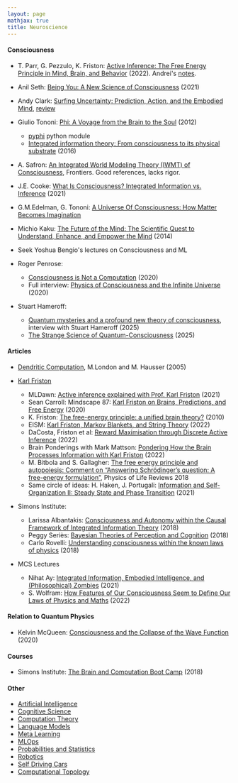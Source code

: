 ```yaml
---
layout: page
mathjax: true
title: Neuroscience
---
```

#### Consciousness
* T. Parr, G. Pezzulo, K. Friston: [Active Inference: The Free Energy Principle in Mind, Brain, and Behavior](https://www.amazon.com/Active-Inference-Energy-Principle-Behavior/dp/0262045354) (2022). Andrei's [notes](/neuroscience/active_inference_free_energy_principle).
* Anil Seth: [Being You: A New Science of Consciousness](https://www.amazon.com/Being-You-New-Science-Consciousness/dp/1524742872) (2021)
* Andy Clark: [Surfing Uncertainty: Prediction, Action, and the Embodied Mind](https://www.amazon.com/Surfing-Uncertainty-Prediction-Action-Embodied/dp/0190933216/ref=d_pd_sbs_sccl_4_5/146-1943148-1230166), [review](https://slatestarcodex.com/2017/09/05/book-review-surfing-uncertainty/)
* Giulio Tononi: [Phi: A Voyage from the Brain to the Soul](https://www.amazon.com/Phi-Voyage-Brain-Giulio-Tononi/dp/030790721X/) (2012)
  * [pyphi](https://pyphi.readthedocs.io/en/latest/) python module
  * [Integrated information theory: From consciousness to its physical substrate](https://www.nature.com/articles/nrn.2016.44) (2016)
* A. Safron: [An Integrated World Modeling Theory (IWMT) of Consciousness](https://www.frontiersin.org/articles/10.3389/frai.2020.00030/full), Frontiers. Good references, lacks rigor.
* J.E. Cooke: [What Is Consciousness? Integrated Information vs. Inference](https://www.ncbi.nlm.nih.gov/pmc/articles/PMC8391140/) (2021)

* G.M.Edelman, G. Tononi: [A Universe Of Consciousness: How Matter Becomes Imagination](https://www.amazon.com/Universe-Consciousness-Matter-Becomes-Imagination/dp/0465013775)
* Michio Kaku: [The Future of the Mind: The Scientific Quest to Understand, Enhance, and Empower the Mind](https://www.amazon.com/Future-Mind-Scientific-Understand-Enhance/dp/038553082X) (2014)
* Seek Yoshua Bengio's lectures on Consciousness and ML
* Roger Penrose: 
  * [Consciousness is Not a Computation](https://www.youtube.com/watch?v=hXgqik6HXc0) (2020)
  * Full interview: [Physics of Consciousness and the Infinite Universe](https://www.youtube.com/watch?v=orMtwOz6Db0) (2020)
* Stuart Hameroff:
  * [Quantum mysteries and a profound new theory of consciousness](https://www.youtube.com/watch?v=TOoiabb0Hq4), interview with Stuart Hameroff (2025)
  * [The Strange Science of Quantum-Consciousness](https://www.youtube.com/watch?v=SOiC3X6-Tco) (2025)

#### Articles
* [Dendritic Computation](https://neurophysics.ucsd.edu/courses/physics_171/annurev.neuro.28.061604.135703.pdf), M.London and M. Hausser (2005)

* [Karl Friston](https://www.fil.ion.ucl.ac.uk/~karl/)
  * MLDawn: [Active inference explained with Prof. Karl Friston](https://www.youtube.com/watch?v=XohuuIi7Jt8) (2021)
  * Sean Carroll: Mindscape 87: [Karl Friston on Brains, Predictions, and Free Energy](https://www.youtube.com/watch?v=TcFLQvz5uEg&t=1924s) (2020)
  * K. Friston: [The free-energy principle: a unified brain theory?](https://www.uab.edu/medicine/cinl/images/KFriston_FreeEnergy_BrainTheory.pdf) (2010)
  * EISM: [Karl Friston, Markov Blankets, and String Theory](https://www.youtube.com/watch?v=1wOLok4vq7Y) (2022)
  * DaCosta, Friston et al: [Reward Maximisation through Discrete Active Inference](https://arxiv.org/pdf/2009.08111.pdf) (2022)
  * Brain Ponderings with Mark Mattson: [Pondering How the Brain Processes Information with Karl Friston](https://www.youtube.com/watch?v=19B98MCsCB4) (2022)
  * M. Bitbola and S. Gallagher: [The free energy principle and autopoiesis: Comment on “Answering Schrödinger’s question: A free-energy formulation”](http://michel.bitbol.pagesperso-orange.fr/gallBitbol17final.pdf), Physics of Life Reviews 2018
  * Same circle of ideas: H. Haken, J. Portugali: [Information and Self-Organization II: Steady State and Phase Transition](https://www.mdpi.com/1099-4300/23/6/707/htm) (2021)
* Simons Institute:
  * Larissa Albantakis: [Consciousness and Autonomy within the Causal Framework of Integrated Information Theory](https://www.youtube.com/watch?v=7xL8GjX_clA) (2018)
  * Peggy Seriès: [Bayesian Theories of Perception and Cognition](https://www.youtube.com/watch?v=aWEBVY4PFZE) (2018)
  * Carlo Rovelli: [Understanding consciousness within the known laws of physics](https://www.youtube.com/watch?v=WY5As3nGvyk) (2018)
* MCS Lectures
  * Nihat Ay: [Integrated Information, Embodied Intelligence, and (Philosophical) Zombies](https://www.youtube.com/watch?v=F3ixlcg6qtc) (2021)
  * S. Wolfram: [How Features of Our Consciousness Seem to Define Our Laws of Physics and Maths](https://www.youtube.com/watch?v=Lg-xvgPtysY) (2022)

#### Relation to Quantum  Physics
* Kelvin McQueen: [Consciousness and the Collapse of the Wave Function](https://www.youtube.com/watch?v=QbRi7w4aQ4k) (2020)


#### Courses
* Simons Institute: [The Brain and Computation Boot Camp](https://www.youtube.com/watch?v=R2US2yVO4us&list=PLgKuh-lKre10qVKXL6EqR08qxyHf8R7-A) (2018)

#### Other
* [Artificial Intelligence](/artificial_intelligence)
* [Cognitive Science](/cognitive_science)
* [Computation Theory](/computation_theory)
* [Language Models](/language_models)
* [Meta Learning](/meta_learning)
* [MLOps](/mlops)
* [Probabilities and Statistics](/probabilities_and_statistics)
* [Robotics](/robotics)
* [Self Driving Cars](/self_driving_cars)
* [Computational Topology](/computational_topology)
